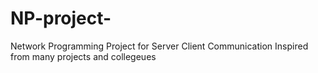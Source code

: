 # NP-project-
Network Programming Project for Server Client Communication
Inspired from many projects and collegeues 
